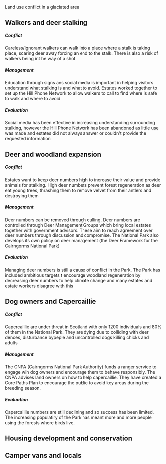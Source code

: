 Land use conflict in a glaciated area

## Walkers and deer stalking
##### Conflict
Careless/ignorant walkers can walk into a place where a stalk is taking place, scaring deer away forcing an end to the stalk. There is also a risk of walkers being int he way of a shot

##### Management
Education through signs ans social media is important in helping visitors understand what stalking is and what to avoid. Estates worked together to set up the Hill Phone Network to allow walkers to call to find where is safe to walk and where to avoid

##### Evaluation
Social media has been effective in increasing understanding surrounding stalking, however the Hill Phone Network has been abandoned as little use was made and estates did not always answer or couldn't provide the requested information

## Deer and woodland expansion
##### Conflict
Estates want to keep deer numbers high to increase their value and provide animals for stalking. High deer numbers prevent forest regeneration as deer eat young trees, thrashing them to remove velvet from their antlers and destroying them

##### Management
Deer numbers can be removed through culling. Deer numbers are controlled through Deer Management Groups which bring local estates together with government advisors. These aim to reach agreement over deer numbers through discussion and compromise. The National Park also develops its own policy on deer management (the Deer Framework for the Cairngorms National Park)

##### Evaluation
Managing deer numbers is still a cause of conflict in the Park. The Park has included ambitious targets t encourage woodland regeneration by decreasing deer numbers to help climate change and many estates and estate workers disagree with this

## Dog owners and Capercaillie
##### Conflict
Capercaillie are under threat in Scotland with only 1200 individuals and 80% of them in the National Park. They are dying due to colliding with deer dences, disturbance bypeple and uncontrolled dogs killing chicks and adults

##### Management
The CNPA (Cairngorms National Park Authority) funds a ranger service to engage wih dog owners and encourage them to behave responsibly. The CNPA advises land owners on how to help capercaillie. They have created a Core Paths Plan to encourage the public to avoid key areas during the breeding season.

##### Evaluation
Capercaillie numbers are still declining and so success has been limited. The increasing populatiry of the Park has meant more and more people using the forests where birds live. 

## Housing development and conservation

## Camper vans and locals